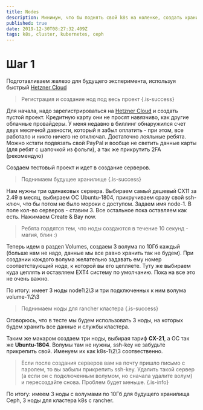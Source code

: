 ```yaml
---
title: Nodes
description: Минимум, что бы поднять свой k8s на коленке, создать хранилище на Ceph и подключить к кластеру
published: true
date: 2019-12-30T08:27:32.409Z
tags: k8s, cluster, kubernetes, ceph
---
```


# Шаг 1
Подготавливаем железо для будущего эксперимента, используя быстрый [Hetzner Cloud](https://console.hetzner.cloud/)

>Регистрация и создание нод под весь проект
{.is-success}


Для начала, надо зарегистрироваться на [Hetzner Cloud](https://console.hetzner.cloud/) и создать пустой проект.
Кредитную карту они не просят навязчиво, как другие облачные провайдеры. У меня недавно в биллинг обнаружился счет двух месячной давности, который я забыл оплатить - при этом, все работало и никто ничего не отключал. Достаточно лояльные ребята.
Можно кстати подвязать свой PayPal и вообще не светить данные карты (для ребят с шапочкой из фольги), а так же прикрутить 2FA (рекомендую)

Создаем тестовый проект и идет в создание серверов. 

>Поднимаем будущее хранилище
{.is-success}

Нам нужны три одинаковых сервера. Выбираем самый дешевый CX11 за 2.49  в месяц, выбираем ОС Ubuntu-1804, прикручиваем сразу свой ssh-ключ, что бы потом не было мороки с доступом. Задаем имя node-1. 
В поле кол-во серверов - ставим 3. Все остальное пока оставляем как есть. Нажимаем Create & Bay now.

> Ребята гордятся тем, что ноды создаются в течение 10 секунд - магия, блин :)
> 
Теперь идем в раздел Volumes, создаем 3 волума по 10Гб каждый (больше нам не надо, данные мы все равно хранить так не будем). При создании каждого волума желательно задавать ему номер соответствующий ноде, к которой вы его цепляете. Туту же выбираем куда цеплять и оставляем EXT4 систему по умолчанию. Пока на все это не очень важно.

По итогу: имеет 3 ноды node1\2\3 и три подключенных к ним волума volume-1\2\3

>Поднимаем ноды для rancher кластера
{.is-success}

Оговорюсь, что в тесте мы будем использовать 3 ноды, на которых будем хранить все данные и службы кластера.

Таким же макаром создаем три ноды, выбирая тариф **CX-21**, а ОС так же **Ubuntu-1804**. Волумы там не нужны, ssh-key не забудьте прикрепить свой. Именуем их как k8s-1\2\3 соотвественно.

> Если после создания серверов вам на почту пришло письмо с паролем, то вы забыли прикрепить ssh-key. Удалить такой сервер (а если он с подключенным волумом, но сначала удалите волум) и пересоздайте снова. Проблем будет меньше.
{.is-info}

По итогу: имеем 3 ноды с волумами по 10Гб для будущего хранилища Ceph, 3 ноды для кластера k8s с rancher.





